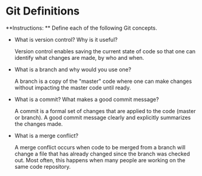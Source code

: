 # Git Definitions

**Instructions: ** Define each of the following Git concepts.

* What is version control?  Why is it useful?

    Version control enables saving the current state of code so that one can identify what changes are made, by who and when.

* What is a branch and why would you use one?

    A branch is a copy of the "master" code where one can make changes without impacting the master code until ready.

* What is a commit? What makes a good commit message?

    A commit is a formal set of changes that are applied to the code (master or branch).  A good commit message clearly and explicitly summarizes the changes made.

* What is a merge conflict?

    A merge conflict occurs when code to be merged from a branch will change a file that has already changed since the branch was checked out.  Most often, this happens when many people are working on the same code repository.
